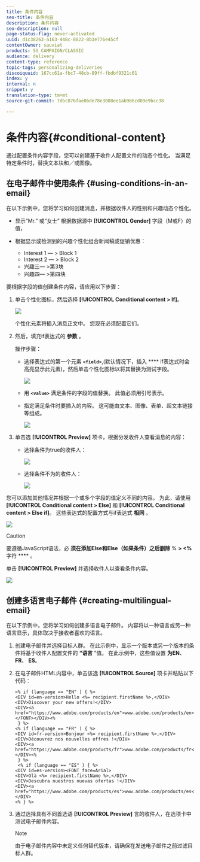 ```yaml
---
title: 条件内容
seo-title: 条件内容
description: 条件内容
seo-description: null
page-status-flag: never-activated
uuid: d1c38263-a163-448c-8822-8b3e776e45cf
contentOwner: sauviat
products: SG_CAMPAIGN/CLASSIC
audience: delivery
content-type: reference
topic-tags: personalizing-deliveries
discoiquuid: 167cc61a-fbc7-48cb-89ff-fbdbf9321c01
index: y
internal: n
snippet: y
translation-type: tm+mt
source-git-commit: 7dbc876fae0bde78e3088ee1ab986cd09e9bcc38

---
```



# 条件内容{#conditional-content}

通过配置条件内容字段，您可以创建基于收件人配置文件的动态个性化。 当满足特定条件时，替换文本块和／或图像。

## 在电子邮件中使用条件 {#using-conditions-in-an-email}

在以下示例中，您将学习如何创建消息，并根据收件人的性别和兴趣动态个性化。

* 显示“Mr.” 或“女士” 根据数据源中 **[!UICONTROL Gender]** 字段（M或F）的值，
* 根据显示或检测到的兴趣个性化组合新闻稿或促销优惠：

   * Interest 1 — > Block 1
   * Interest 2 — > Block 2
   * 兴趣三— >第3块
   * 兴趣四— >第四块

要根据字段的值创建条件内容，请应用以下步骤：

1. 单击个性化图标，然后选择 **[!UICONTROL Conditional content > If]**。

   ![](assets/s_ncs_user_conditional_content02.png)

   个性化元素将插入消息正文中。 您现在必须配置它们。

1. 然后，填充if表达式的 **参数** 。

   操作步骤：

   * 选择表达式的第一个元素 **`<field>`**,(默认情况下，插入 **** if表达式时会高亮显示此元素)，然后单击个性化图标以将其替换为测试字段。

      ![](assets/s_ncs_user_conditional_content03.png)

   * 用 **`<value>`** 满足条件的字段的值替换。 此值必须用引号表示。
   * 指定满足条件时要插入的内容。 这可能由文本、图像、表单、超文本链接等组成。

      ![](assets/s_ncs_user_conditional_content04.png)

1. 单击选 **[!UICONTROL Preview]** 项卡，根据分发收件人查看消息的内容：

   * 选择条件为true的收件人：

      ![](assets/s_ncs_user_conditional_content05.png)

   * 选择条件不为的收件人：

      ![](assets/s_ncs_user_conditional_content06.png)

您可以添加其他情况并根据一个或多个字段的值定义不同的内容。 为此，请使用 **[!UICONTROL Conditional content > Else]** 和 **[!UICONTROL Conditional content > Else if]**。 这些表达式的配置方式与if表达式 **相同** 。

![](assets/s_ncs_user_conditional_content07.png)

>[!CAUTION]
>
>要遵循JavaScript语法，必 **须在添加Else和Else（如果条件）之后删除** % **> &lt;%** 字符 **** 。

单击 **[!UICONTROL Preview]** 并选择收件人以查看条件内容。

![](assets/s_ncs_user_conditional_content08.png)

## 创建多语言电子邮件 {#creating-multilingual-email}

在以下示例中，您将学习如何创建多语言电子邮件。 内容将以一种语言或另一种语言显示，具体取决于接收者喜欢的语言。

1. 创建电子邮件并选择目标人群。 在此示例中，显示一个版本或另一个版本的条件将基于收件人配置文件的 **“语言** ”值。 在此示例中，这些值设置 **为EN**、 **FR**、 **ES**。
1. 在电子邮件HTML内容中，单击该选 **[!UICONTROL Source]** 项卡并粘贴以下代码：

   ```
   <% if (language == "EN" ) { %>
   <DIV id=en-version>Hello <%= recipient.firstName %>,</DIV>
   <DIV>Discover your new offers!</DIV>
   <DIV><a href="https://www.adobe.com/products/en">www.adobe.com/products/en</A></FONT></DIV><%
    } %>
   <% if (language == "FR" ) { %>
   <DIV id=fr-version>Bonjour <%= recipient.firstName %>,</DIV>
   <DIV>Découvrez nos nouvelles offres !</DIV>
   <DIV><a href="https://www.adobe.com/products/fr">www.adobe.com/products/fr</A></DIV><%
    } %>
    <% if (language == "ES" ) { %>
   <DIV id=es-version><FONT face=Arial>
   <DIV>Olà <%= recipient.firstName %>,</DIV>
   <DIV>Descubra nuestros nuevas ofertas !</DIV>
   <DIV><a href="https://www.adobe.com/products/es">www.adobe.com/products/es</A></DIV>
   <% } %>
   ```

1. 通过选择具有不同首选语 **[!UICONTROL Preview]** 言的收件人，在选项卡中测试电子邮件内容。

   >[!NOTE]
   >
   >由于电子邮件内容中未定义任何替代版本，请确保在发送电子邮件之前过滤目标人群。
